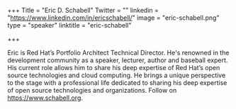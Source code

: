 +++
Title = "Eric D. Schabell"
Twitter = ""
linkedin = "https://www.linkedin.com/in/ericschabell/"
image = "eric-schabell.png"
type = "speaker"
linktitle = "eric-schabell"

+++

Eric is Red Hat’s Portfolio Architect Technical Director. He's renowned in the development community as a speaker, lecturer, author and baseball expert. His current role allows him to share his deep expertise of Red Hat’s open source technologies and cloud computing. He brings a unique perspective to the stage with a professional life dedicated to sharing his deep expertise of open source technologies and organizations. Follow on https://www.schabell.org.
